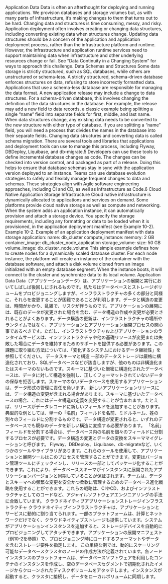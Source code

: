 Application Data Data is often an afterthought for deploying and running applications. We provision databases and storage volumes but, as with many parts of infrastructure, it’s making changes to them that turns out to be hard. Changing data and structures is time consuming, messy, and risky. Application deployment often involves creating or changing data structures, including converting existing data when structures change. Updating data structures should be a concern of the application and application deployment process, rather than the infrastructure platform and runtime. However, the infrastructure and application runtime services need to support maintaining data when infrastructure and other underlying resources change or fail. See “Data Continuity in a Changing System” for ways to approach this challenge. Data Schemas and Structures Some data storage is strictly structured, such as SQL databases, while others are unstructured or schema-less. A strictly structured, schema-driven database enforces structures on data, refusing to store incorrectly formatted data. Applications that use a schema-less database are responsible for managing the data format.
A new application release may include a change to data structures. For a schema-driven database, this involves changing the definition of the data structures in the database. For example, the release may add a new field to data records, a classic example being splitting a single “name” field into separate fields for first, middle, and last name. When data structures change, any existing data needs to be converted to the new structure with either type of database. If you are splitting a “name” field, you will need a process that divides the names in the database into their separate fields. Changing data structures and converting data is called schema migration. There are several tools and libraries that applications and deployment tools can use to manage this process, including Flyway, DBDeploy, Liquibase, and db-migrate.5 Developers can use these tools to define incremental database changes as code. The changes can be checked into version control, and packaged as part of a release. Doing this helps to ensure that database schemas stay in sync with the application version deployed to an instance. Teams can use database evolution strategies to safely and flexibly manage frequent changes to data and schemas. These strategies align with Agile software engineering approaches, including CI and CD, as well as Infrastructure as Code.6 Cloud Native Application Storage Infrastructure Cloud native infrastructure is dynamically allocated to applications and services on demand. Some platforms provide cloud native storage as well as compute and networking. When the system adds an application instance, it can automatically provision and attach a storage device. You specify the storage requirements, including any formatting or data to be loaded when it is provisioned, in the application deployment manifest (see Example 10-2). Example 10-2. Example of an application deployment manifest with data storage application:
name: db_cluster
compute_instance:
memory: 2 GB
container_image: db_cluster_node_application
storage_volume:
size: 50 GB
volume_image: db_cluster_node_volume This simple example defines how to create nodes for a dynamically scaled database cluster. For each node instance, the platform will create an instance of the container with the database software, and attach a disk volume cloned from an image initialized with an empty database segment. When the instance boots, it will connect to the cluster and synchronize data to its local volume.
Application Data Data（アプリケーションデータ）は、アプリケーションの展開と実行においてしばしば後回しにされるものです。私たちはデータベースとストレージボリュームをプロビジョニングしますが、インフラストラクチャの多くの部分と同様に、それらを変更することが困難であることが判明します。データと構造の変更は、時間がかかり、乱雑で、リスクが伴うものです。アプリケーションの展開には、既存のデータが変更された場合を含む、データ構造の作成や変更が必要とされることがよくあります。データ構造の更新は、インフラストラクチャの場所やランタイムではなく、アプリケーションとアプリケーション展開プロセスの関心事であるべきです。ただし、インフラストラクチャおよびアプリケーションのランタイムサービスは、インフラストラクチャや他の基礎リソースが変更または失敗した場合にデータを維持するためのサポートを提供する必要があります。この課題に取り組む方法については、「変化するシステムにおけるデータ継続性」を参照してください。 データスキーマと構造 一部のデータストレージは厳格に構造化されており、SQLデータベースなどが該当しますが、他のものは非構造化またはスキーマのないものです。スキーマに基づいた厳密に構造化されたデータベースは、データに対して構造を強制し、正しくフォーマットされていないデータの保存を拒否します。スキーマのないデータベースを使用するアプリケーションは、データ形式の管理に責任を負います。
新しいアプリケーションリリースには、データ構造の変更が含まれる場合があります。スキーマに基づいたデータベースの場合、これにはデータ構造の定義を変更することが含まれます。たとえば、リリースがデータレコードに新しいフィールドを追加することがあります。典型的な例としては、単一の「名前」フィールドを名前、ミドルネーム、姓の別々のフィールドに分割するものです。データ構造が変更されると、いずれのデータベースでも既存のデータを新しい構造に変換する必要があります。 「名前」フィールドを分割する場合は、データベース内の名前を個々のフィールドに分割するプロセスが必要です。データ構造の変更とデータの変換をスキーママイグレーションと呼びます。 Flyway、DBDeploy、Liquibase、db-migrateなど、いくつかのツールやライブラリがあります。これらのツールを使用して、アプリケーションと展開ツールはこのプロセスを管理することができます。変更はバージョン管理ツールにチェックインし、リリースの一部としてパッケージ化することができます。これにより、データベーススキーマがインスタンスに展開されたアプリケーションバージョンと同期していることが保証されます。チームは、データとスキーマへの頻繁な変更を安全かつ柔軟に管理するためのデータベース進化戦略を使用することができます。これらの戦略は、CIやCD、およびインフラストラクチャとしてのコードなど、アジャイルソフトウェアエンジニアリングの手法に合致しています。 クラウドネイティブアプリケーションストレージインフラストラクチャ クラウドネイティブインフラストラクチャは、アプリケーションとサービスに動的に割り当てられます。一部のプラットフォームは、計算とネットワークだけでなく、クラウドネイティブストレージも提供しています。システムがアプリケーションインスタンスを追加すると、ストレージデバイスを自動的にプロビジョニングしてアタッチできます。アプリケーションの展開マニフェスト（例10-2を参照）で、プロビジョニング時にロードするフォーマットやデータを含むストレージ要件を指定します。 この単純な例では、動的にスケーリング可能なデータベースクラスタのノードの作成方法が定義されています。各ノードインスタンスのプラットフォームは、データベースソフトウェアを利用したコンテナのインスタンスを作成し、空のデータベースセグメントで初期化されたイメージからクローンされたディスクボリュームをアタッチします。インスタンスが起動すると、クラスタに接続し、データをローカルボリュームに同期します。